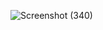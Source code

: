 ![Screenshot (340)](https://github.com/KhushalBorse2023/Leetcode-24/assets/71626566/84316bc6-83f2-4fee-8741-e7d63414d654)
